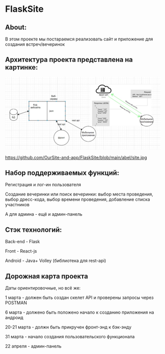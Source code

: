 # FlaskSite
## About:
 В этом проекте мы постараемся реализовать сайт и приложение для создания встреч/вечеринок


## Архитектура проекта представлена на картинке:

![alt text](https://github.com/OurSite-and-app/FlaskSite/blob/main/abel/site.jpg?raw=true)

https://github.com/OurSite-and-app/FlaskSite/blob/main/abel/site.jpg



## Набор поддерживаемых функций:

  Регистрация и лог-ин пользователя

  Создание вечеринки или поиск вечеринки: выбор места проведения, выбор дресс-кода, выбор времени проведения, добавление списка участников

  А для админа - ещё и админ-панель

## Стэк технологий:
Back-end - Flask

Front - React-js

Android - Java+ Volley (библиотека для rest-api)

## Дорожная карта проекта
Даты ориентировочные, но всё же:

1 марта - должен быть создан скелет API и проверены запросы через POSTMAN 

6 марта - должено быть положено начало к созданию приложения на андроид

20-21 марта - должн быть прикручен фронт-энд к бэк-энду

31 марта - начало создания пользовательского функционала

22 апреля - админ-панель






